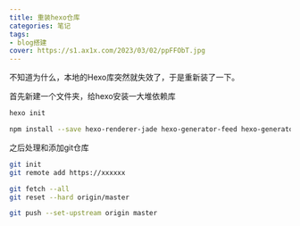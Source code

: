 ```yaml
---
title: 重装hexo仓库
categories: 笔记
tags: 
- blog搭建
cover: https://s1.ax1x.com/2023/03/02/ppFFObT.jpg
---
```

不知道为什么，本地的Hexo库突然就失效了，于是重新装了一下。

首先新建一个文件夹，给hexo安装一大堆依赖库
```BASH
hexo init

npm install --save hexo-renderer-jade hexo-generator-feed hexo-generator-sitemap hexo-browsersync hexo-generator-archive hexo-theme-butterfly hexo-deployer-git
```

之后处理和添加git仓库
```BASH
git init
git remote add https://xxxxxx

git fetch --all
git reset --hard origin/master

git push --set-upstream origin master
```